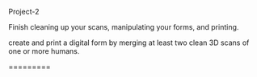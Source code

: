 Project-2

Finish cleaning up your scans, manipulating your forms, and printing.

create and print a digital form by merging at least two clean 3D scans of one or more humans.

=========
